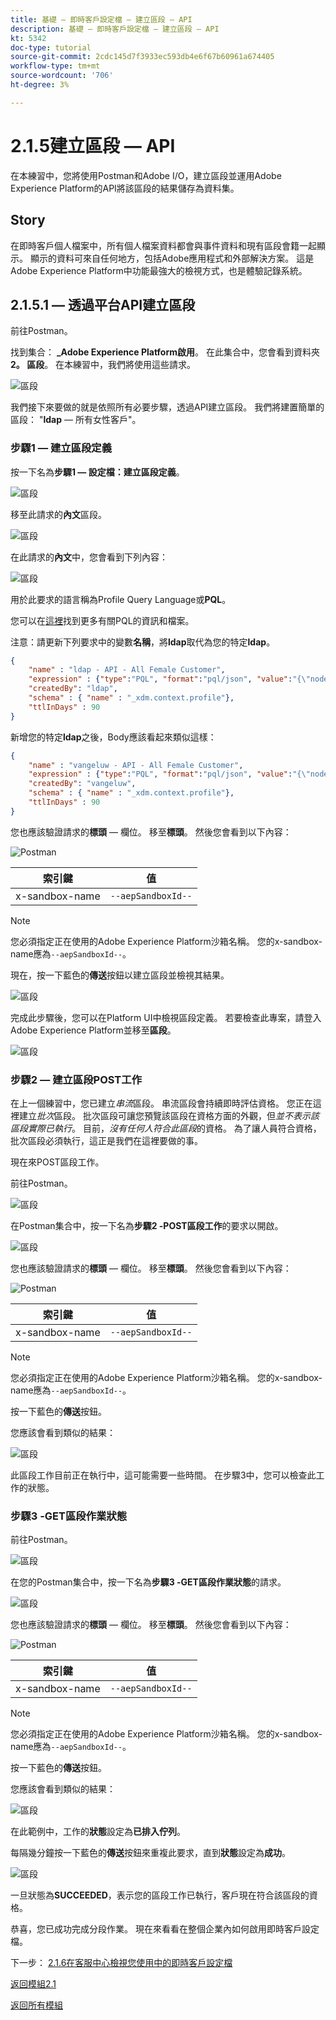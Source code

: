 ```yaml
---
title: 基礎 — 即時客戶設定檔 — 建立區段 — API
description: 基礎 — 即時客戶設定檔 — 建立區段 — API
kt: 5342
doc-type: tutorial
source-git-commit: 2cdc145d7f3933ec593db4e6f67b60961a674405
workflow-type: tm+mt
source-wordcount: '706'
ht-degree: 3%

---
```


# 2.1.5建立區段 — API

在本練習中，您將使用Postman和Adobe I/O，建立區段並運用Adobe Experience Platform的API將該區段的結果儲存為資料集。

## Story

在即時客戶個人檔案中，所有個人檔案資料都會與事件資料和現有區段會籍一起顯示。 顯示的資料可來自任何地方，包括Adobe應用程式和外部解決方案。 這是Adobe Experience Platform中功能最強大的檢視方式，也是體驗記錄系統。

## 2.1.5.1 — 透過平台API建立區段

前往Postman。

找到集合： **_Adobe Experience Platform啟用**。 在此集合中，您會看到資料夾&#x200B;**2。 區段**。 在本練習中，我們將使用這些請求。

![區段](./images/pmdtl.png)

我們接下來要做的就是依照所有必要步驟，透過API建立區段。 我們將建置簡單的區段： &quot;**ldap** — 所有女性客戶&quot;。

### 步驟1 — 建立區段定義

按一下名為&#x200B;**步驟1 — 設定檔：建立區段定義**。

![區段](./images/s1_call.png)

移至此請求的&#x200B;**內文**&#x200B;區段。

![區段](./images/s1_body.png)

在此請求的&#x200B;**內文**&#x200B;中，您會看到下列內容：

![區段](./images/s1_bodydtl.png)

用於此要求的語言稱為Profile Query Language或&#x200B;**PQL**。

您可以在[這裡](https://experienceleague.adobe.com/docs/experience-platform/segmentation/pql/overview.html?lang=en)找到更多有關PQL的資訊和檔案。


注意：請更新下列要求中的變數&#x200B;**名稱**，將&#x200B;**ldap**&#x200B;取代為您的特定&#x200B;**ldap**。

```json
{
    "name" : "ldap - API - All Female Customer",
    "expression" : {"type":"PQL", "format":"pql/json", "value":"{\"nodeType\":\"fnApply\",\"fnName\":\"in\",\"params\":[{\"nodeType\":\"fieldLookup\",\"fieldName\":\"gender\",\"object\":{\"nodeType\":\"fieldLookup\",\"fieldName\":\"person\",\"object\":{\"nodeType\":\"literal\",\"literalType\":\"XDMObject\",\"value\":\"profile\"}}},{\"literalType\":\"List\",\"nodeType\":\"literal\",\"value\":[\"female\"]}]}"},
    "createdBy": "ldap",
    "schema" : { "name" : "_xdm.context.profile"},
    "ttlInDays" : 90
}
```

新增您的特定&#x200B;**ldap**&#x200B;之後，Body應該看起來類似這樣：

```json
{
    "name" : "vangeluw - API - All Female Customer",
    "expression" : {"type":"PQL", "format":"pql/json", "value":"{\"nodeType\":\"fnApply\",\"fnName\":\"in\",\"params\":[{\"nodeType\":\"fieldLookup\",\"fieldName\":\"gender\",\"object\":{\"nodeType\":\"fieldLookup\",\"fieldName\":\"person\",\"object\":{\"nodeType\":\"literal\",\"literalType\":\"XDMObject\",\"value\":\"profile\"}}},{\"literalType\":\"List\",\"nodeType\":\"literal\",\"value\":[\"female\"]}]}"},
    "createdBy": "vangeluw",
    "schema" : { "name" : "_xdm.context.profile"},
    "ttlInDays" : 90
}
```

您也應該驗證請求的&#x200B;**標頭** — 欄位。 移至&#x200B;**標頭**。 然後您會看到以下內容：

![Postman](./images/s1_h.png)

| 索引鍵 | 值 |
| -------------- | ------------------ |
| x-sandbox-name | `--aepSandboxId--` |

>[!NOTE]
>
>您必須指定正在使用的Adobe Experience Platform沙箱名稱。 您的x-sandbox-name應為`--aepSandboxId--`。

現在，按一下藍色的&#x200B;**傳送**&#x200B;按鈕以建立區段並檢視其結果。

![區段](./images/s1_bodydtl_results.png)

完成此步驟後，您可以在Platform UI中檢視區段定義。 若要檢查此專案，請登入Adobe Experience Platform並移至&#x200B;**區段**。

![區段](./images/s1_segmentdef.png)

### 步驟2 — 建立區段POST工作

在上一個練習中，您已建立&#x200B;_串流_&#x200B;區段。 串流區段會持續即時評估資格。 您正在這裡建立&#x200B;_批次_&#x200B;區段。 批次區段可讓您預覽該區段在資格方面的外觀，但&#x200B;_並不表示該區段實際已執行_。 目前，_沒有任何人符合此區段_&#x200B;的資格。 為了讓人員符合資格，批次區段必須執行，這正是我們在這裡要做的事。

現在來POST區段工作。

前往Postman。

![區段](./images/pmdtl.png)

在Postman集合中，按一下名為&#x200B;**步驟2 -POST區段工作**&#x200B;的要求以開啟。

![區段](./images/s2_call.png)

您也應該驗證請求的&#x200B;**標頭** — 欄位。 移至&#x200B;**標頭**。 然後您會看到以下內容：

![Postman](./images/s2headers.png)

| 索引鍵 | 值 |
| -------------- | ------------------ |
| x-sandbox-name | `--aepSandboxId--` |

>[!NOTE]
>
>您必須指定正在使用的Adobe Experience Platform沙箱名稱。 您的x-sandbox-name應為`--aepSandboxId--`。

按一下藍色的&#x200B;**傳送**&#x200B;按鈕。

您應該會看到類似的結果：

![區段](./images/s2_call_response.png)

此區段工作目前正在執行中，這可能需要一些時間。 在步驟3中，您可以檢查此工作的狀態。


### 步驟3 -GET區段作業狀態

前往Postman。

![區段](./images/pmdtl.png)

在您的Postman集合中，按一下名為&#x200B;**步驟3 -GET區段作業狀態**&#x200B;的請求。

![區段](./images/s3_call.png)

您也應該驗證請求的&#x200B;**標頭** — 欄位。 移至&#x200B;**標頭**。 然後您會看到以下內容：

![Postman](./images/s3headers.png)

| 索引鍵 | 值 |
| -------------- | ------------------ |
| x-sandbox-name | `--aepSandboxId--` |

>[!NOTE]
>
>您必須指定正在使用的Adobe Experience Platform沙箱名稱。 您的x-sandbox-name應為`--aepSandboxId--`。

按一下藍色的&#x200B;**傳送**&#x200B;按鈕。

您應該會看到類似的結果：

![區段](./images/s3_status.png)

在此範例中，工作的&#x200B;**狀態**&#x200B;設定為&#x200B;**已排入佇列**。

每隔幾分鐘按一下藍色的&#x200B;**傳送**&#x200B;按鈕來重複此要求，直到&#x200B;**狀態**&#x200B;設定為&#x200B;**成功**。

![區段](./images/s3_status_succeeded.png)

一旦狀態為&#x200B;**SUCCEEDED**，表示您的區段工作已執行，客戶現在符合該區段的資格。

恭喜，您已成功完成分段作業。 現在來看看在整個企業內如何啟用即時客戶設定檔。

下一步： [2.1.6在客服中心檢視您使用中的即時客戶設定檔](./ex6.md)

[返回模組2.1](./real-time-customer-profile.md)

[返回所有模組](../../../overview.md)
